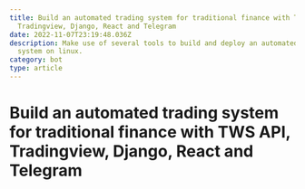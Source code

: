 ```yaml
---
title: Build an automated trading system for traditional finance with TWS API,
  Tradingview, Django, React and Telegram
date: 2022-11-07T23:19:48.036Z
description: Make use of several tools to build and deploy an automated trading
  system on linux.
category: bot
type: article
---
```

# Build an automated trading system for traditional finance with TWS API, Tradingview, Django, React and Telegram